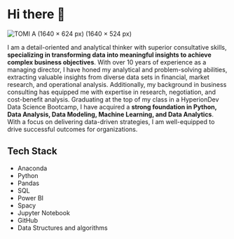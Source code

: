 # Hi there 👋

![TOMI A  (1640 × 624 px) (1640 × 524 px)](https://github.com/faspar/faspar/assets/129106568/d7fbf92f-a5a6-4ad0-9151-757d1556d399)

I am a detail-oriented and analytical thinker with superior consultative 
skills, **specializing in transforming data into meaningful insights to 
achieve complex business objectives**. With over 10 years of experience 
as a managing director, I have honed my analytical and problem-solving 
abilities, extracting valuable insights from diverse data sets in financial, 
market research, and operational analysis. Additionally, my background 
in business consulting has equipped me with expertise in research, 
negotiation, and cost-benefit analysis. Graduating at the top of my class 
in a HyperionDev Data Science Bootcamp, I have acquired a **strong 
foundation in Python, Data Analysis, Data Modeling, Machine Learning, 
and Data Analytics**. With a focus on delivering data-driven strategies, I 
am well-equipped to drive successful outcomes for organizations.

## Tech Stack
- Anaconda
- Python
- Pandas
- SQL
- Power BI
- Spacy
- Jupyter Notebook
- GitHub
- Data Structures and algorithms

<!--
**faspar/faspar** is a ✨ _special_ ✨ repository because its `README.md` (this file) appears on your GitHub profile.

Here are some ideas to get you started:![TOMI A](https://github.com/faspar/faspar/assets/129106568/c57f72af-307f-4650-92de-0bdb3d2cb7ae)


- 🔭 I’m currently working on ...
- 🌱 I’m currently learning ...
- 👯 I’m looking to collaborate on ...
- 🤔 I’m looking for help with ...
- 💬 Ask me about ...
- 📫 How to reach me: ...
- 😄 Pronouns: ...
- ⚡ Fun fact: ...
-->

